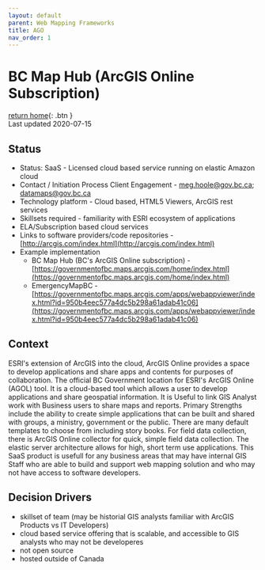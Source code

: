 ```yaml
---
layout: default
parent: Web Mapping Frameworks
title: AGO
nav_order: 1
---
```


# BC Map Hub (ArcGIS Online Subscription)

[return home](./){: .btn }<br>
Last updated 2020-07-15


## Status

* Status: SaaS - Licensed cloud based service running on elastic Amazon cloud
* Contact / Initiation Process	Client Engagement - [meg.hoole@gov.bc.ca](mailto:meg.hoole@gov.bc.ca); [datamaps@gov.bc.ca](mailto:datamaps@gov.bc.ca)
* Technology platform - Cloud based, HTML5 Viewers, ArcGIS rest services
* Skillsets required - familiarity with ESRI ecosystem of applications
* ELA/Subscription based cloud services
* Links to software providers/code repositories - [http://arcgis.com/index.html](http://arcgis.com/index.html)
* Example implementation 
  - BC Map Hub (BC's ArcGIS Online subscription) -[https://governmentofbc.maps.arcgis.com/home/index.html](https://governmentofbc.maps.arcgis.com/home/index.html) 
  - EmergencyMapBC - [https://governmentofbc.maps.arcgis.com/apps/webappviewer/index.html?id=950b4eec577a4dc5b298a61adab41c06](https://governmentofbc.maps.arcgis.com/apps/webappviewer/index.html?id=950b4eec577a4dc5b298a61adab41c06)

## Context

ESRI's extension of ArcGIS into the cloud, ArcGIS Online provides a space to develop applications and share apps and contents for purposes of collaboration. The official BC Government location for ESRI's ArcGIS Online (AGOL) tool. It is a cloud-based tool which allows a user to develop applications and share geospatial information. It is Useful to link GIS Analyst work with Business users to share maps and reports. Primary Strengths include the ability to create simple applications that can be built and shared with groups, a ministry, government or the public. There are many default templates to choose from including story books. For field data collection, there is ArcGIS Online collector for quick, simple field data collection. The elastic server architecture allows for high, short term use applications.
This SaaS product is usefull for any business areas that may have internal GIS Staff who are able to build and support web mapping solution and who may not have access to software developers.

## Decision Drivers

* skillset of team (may be historial GIS analysts familiar with ArcGIS Products vs IT Developers)
* cloud based service offering that is scalable, and accessible to GIS analysts who may not be developeres
* not open source
* hosted outside of Canada


